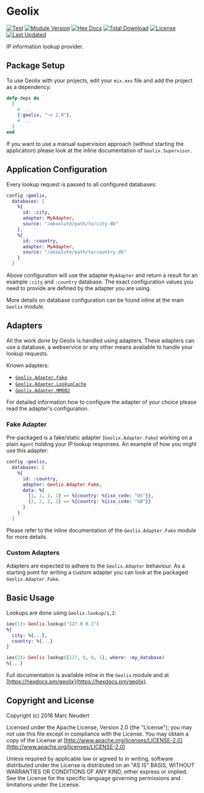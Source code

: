 # Geolix

[![Test](https://github.com/elixir-geolix/geolix/actions/workflows/test.yml/badge.svg)](https://github.com/elixir-geolix/geolix/actions/workflows/test.yml)
[![Module Version](https://img.shields.io/hexpm/v/geolix.svg)](https://hex.pm/packages/geolix)
[![Hex Docs](https://img.shields.io/badge/hex-docs-lightgreen.svg)](https://hexdocs.pm/geolix/)
[![Total Download](https://img.shields.io/hexpm/dt/geolix.svg)](https://hex.pm/packages/geolix)
[![License](https://img.shields.io/hexpm/l/geolix.svg)](https://github.com/elixir-geolix/geolix/blob/master/LICENSE)
[![Last Updated](https://img.shields.io/github/last-commit/elixir-geolix/geolix.svg)](https://github.com/elixir-geolix/geolix/commits/master)

IP information lookup provider.

## Package Setup

To use Geolix with your projects, edit your `mix.exs` file and add the project as a dependency:

```elixir
defp deps do
  [
    # ...
    {:geolix, "~> 2.0"},
    # ...
  ]
end
```

If you want to use a manual supervision approach (without starting the application) please look at the inline documentation of `Geolix.Supervisor`.

## Application Configuration

Every lookup request is passed to all configured databases:

```elixir
config :geolix,
  databases: [
    %{
      id: :city,
      adapter: MyAdapter,
      source: "/absolute/path/to/city.db"
    },
    %{
      id: :country,
      adapter: MyAdapter,
      source: "/absolute/path/to/country.db"
    }
  ]
```

Above configuration will use the adapter `MyAdapter` and return a result for an example `:city` and `:country` database. The exact configuration values you need to provide are defined by the adapter you are using.

More details on database configuration can be found inline at the main `Geolix` module.

## Adapters

All the work done by Geolix is handled using adapters. These adapters can use a database, a webservice or any other means available to handle your lookup requests.

Known adapters:

- [`Geolix.Adapter.Fake`](#fake-adapter)
- [`Geolix.Adapter.LookupCache`](https://github.com/elixir-geolix/adapter_lookup_cache)
- [`Geolix.Adapter.MMDB2`](https://github.com/elixir-geolix/adapter_mmdb2)

For detailed information how to configure the adapter of your choice please read the adapter's configuration.

### Fake Adapter

Pre-packaged is a fake/static adapter (`Geolix.Adapter.Fake`) working on a plain `Agent` holding your IP lookup responses. An example of how you might use this adapter:

```elixir
config :geolix,
  databases: [
    %{
      id: :country,
      adapter: Geolix.Adapter.Fake,
      data: %{
        {1, 1, 1, 1} => %{country: %{iso_code: "US"}},
        {2, 2, 2, 2} => %{country: %{iso_code: "GB"}}
      }
    }
  ]
```

Please refer to the inline documentation of the `Geolix.Adapter.Fake` module for more details.

### Custom Adapters

Adapters are expected to adhere to the `Geolix.Adapter` behaviour. As a starting point for writing a custom adapter you can look at the packaged `Geolix.Adapter.Fake`.

## Basic Usage

Lookups are done using `Geolix.lookup/1,2`:

```elixir
iex(1)> Geolix.lookup("127.0.0.1")
%{
  city: %{...},
  country: %{...}
}

iex(2)> Geolix.lookup({127, 0, 0, 1}, where: :my_database)
%{...}
```

Full documentation is available inline in the `Geolix` module and at [https://hexdocs.pm/geolix](https://hexdocs.pm/geolix).

## Copyright and License

Copyright (c) 2016 Marc Neudert

Licensed under the Apache License, Version 2.0 (the "License");
you may not use this file except in compliance with the License.
You may obtain a copy of the License at [http://www.apache.org/licenses/LICENSE-2.0](http://www.apache.org/licenses/LICENSE-2.0)

Unless required by applicable law or agreed to in writing, software
distributed under the License is distributed on an "AS IS" BASIS,
WITHOUT WARRANTIES OR CONDITIONS OF ANY KIND, either express or implied.
See the License for the specific language governing permissions and
limitations under the License.
